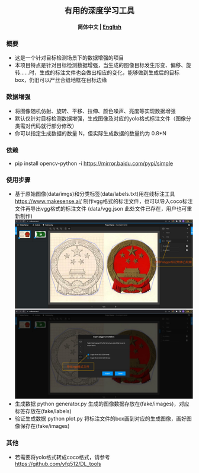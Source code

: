 <h2 align="center">
有用的深度学习工具
</h2>
<h4 align="center">
    <p><b>简体中文</b> | <a href="https://github.com/yfq512/data_generation_tools/blob/main/README_EN.md">English</a><p>
</h4>

### 概要
* 这是一个针对目标检测场景下的数据增强的项目
* 本项目特点是针对目标检测数据增强，当生成的图像目标发生形变、偏移、旋转……时，生成的标注文件也会做出相应的变化，能够做到生成后的目标box，仍旧可以严丝合缝地框在目标边缘

### 数据增强
* 将图像随机仿射、旋转、平移、拉伸、颜色噪声、亮度等实现数据增强
* 默认仅针对目标检测数据增强，生成图像及对应的yolo格式标注文件（图像分类需对代码就行部分修改）
* 你可以指定生成数据的数量 N，但实际生成数据的数量约为 0.8*N

### 依赖
* pip install opencv-python -i https://mirror.baidu.com/pypi/simple

### 使用步骤
* 基于原始图像(data/imgs)和分类标签(data/labels.txt)用在线标注工具 https://www.makesense.ai/ 制作vgg格式的标注文件，也可以导入coco标注文件再导出vgg格式的标注文件 (data/vgg.json 此处文件已存在，用户也可重新制作)
  ![image](https://github.com/yfq512/data_generation_tools/blob/main/imgs/1.jpg)
  ![image](https://github.com/yfq512/data_generation_tools/blob/main/imgs/2.jpg)
* 生成数据 python generator.py 生成的图像数据存放在(fake/images)，对应标签存放在(fake/labels)
* 验证生成数据 python plot.py 将标注文件的box画到对应的生成图像，画好图像保存在(fake/images)

### 其他
* 若需要将yolo格式转成coco格式，请参考 https://github.com/yfq512/DL_tools
